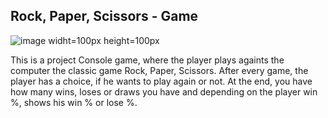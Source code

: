 ## Rock, Paper, Scissors - Game

![image widht=100px height=100px](https://github.com/user-attachments/assets/4b95743e-4a23-4aa9-9c36-c56c6034b0a1)

This is a project Console game, where the player plays againts the computer the classic game Rock, Paper, Scissors.
After every game, the player has a choice, if he wants to play again or not.
At the end, you have how many wins, loses or draws you have and depending on the player win %, shows his win % or lose %.

